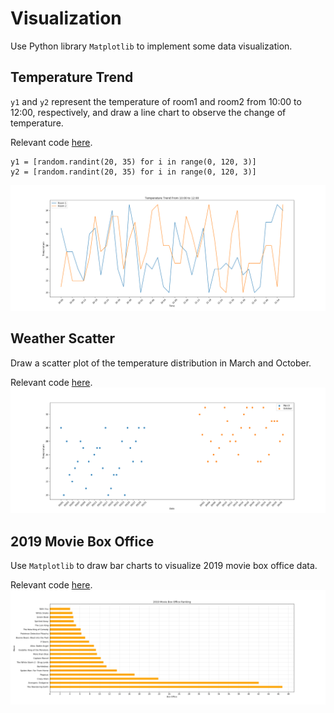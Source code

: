 # Visualization
Use Python library `Matplotlib` to implement some data visualization.
## Temperature Trend
`y1` and `y2` represent the temperature of room1 and room2 from 10:00 to 12:00, respectively, and draw a line chart to observe the change of temperature.

Relevant code [here](./TemperatureChange/Plot.py).
```
y1 = [random.randint(20, 35) for i in range(0, 120, 3)]
y2 = [random.randint(20, 35) for i in range(0, 120, 3)]
```
![Line Chart](./TemperatureChange/tempearture.png)
## Weather Scatter
Draw a scatter plot of the temperature distribution in March and October.

Relevant code [here](./Weather/Scatter.py).
![Scatter](./Weather/Scatter.png)
## 2019 Movie Box Office
Use `Matplotlib` to draw bar charts to visualize 2019 movie box office data.

Relevant code [here](./Movies/Bar1.py).
![Bar](./Movies/Movie.png)